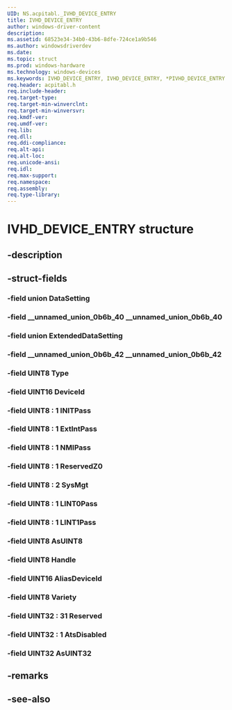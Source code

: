 ```yaml
---
UID: NS.acpitabl._IVHD_DEVICE_ENTRY
title: IVHD_DEVICE_ENTRY
author: windows-driver-content
description: 
ms.assetid: 68523e34-34b0-43b6-8dfe-724ce1a9b546
ms.author: windowsdriverdev
ms.date: 
ms.topic: struct
ms.prod: windows-hardware
ms.technology: windows-devices
ms.keywords: IVHD_DEVICE_ENTRY, IVHD_DEVICE_ENTRY, *PIVHD_DEVICE_ENTRY
req.header: acpitabl.h
req.include-header:
req.target-type:
req.target-min-winverclnt:
req.target-min-winversvr:
req.kmdf-ver:
req.umdf-ver:
req.lib:
req.dll:
req.ddi-compliance:
req.alt-api:
req.alt-loc:
req.unicode-ansi:
req.idl:
req.max-support:
req.namespace:
req.assembly:
req.type-library:
---
```


# IVHD_DEVICE_ENTRY structure

## -description



## -struct-fields

### -field union DataSetting			
 	
### -field __unnamed_union_0b6b_40 __unnamed_union_0b6b_40			
 	
### -field union ExtendedDataSetting			
 	
### -field __unnamed_union_0b6b_42 __unnamed_union_0b6b_42			
 	
### -field UINT8 Type			
 	
### -field UINT16 DeviceId			
 	
### -field UINT8  : 1 INITPass			
 	
### -field UINT8  : 1 ExtIntPass			
 	
### -field UINT8  : 1 NMIPass			
 	
### -field UINT8  : 1 ReservedZ0			
 	
### -field UINT8  : 2 SysMgt			
 	
### -field UINT8  : 1 LINT0Pass			
 	
### -field UINT8  : 1 LINT1Pass			
 	
### -field UINT8 AsUINT8			
 	
### -field UINT8 Handle			
 	
### -field UINT16 AliasDeviceId			
 	
### -field UINT8 Variety			
 	
### -field UINT32  : 31 Reserved			
 	
### -field UINT32  : 1 AtsDisabled			
 	
### -field UINT32 AsUINT32			
 	
## -remarks

## -see-also